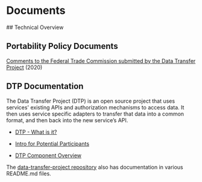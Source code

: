 # Documents

<div class="section" markdown="1">
## Technical Overview
<div class="mustache">
</div>

## Portability Policy Documents

[Comments to the Federal Trade Commission submitted by the Data Transfer Project](https://www.regulations.gov/document/FTC-2020-0062-0010) (2020)


## DTP Documentation

The Data Transfer Project (DTP) is an open source project that uses services' existing APIs and authorization mechanisms to access data. It then uses service specific adapters to transfer that data into a common format, and then back into the new service’s API.

* [DTP - What is it?](/docs/dtp-what-is-it)

* [Intro for Potential Participants](/docs/dtp-intro-for-contributors)

* [DTP Component Overview](/docs/dtp-documentation) 

The [data-transfer-project repository](https://github.com/google/data-transfer-project) also has documentation in various README.md files.

